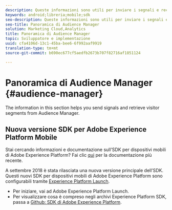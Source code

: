 ```yaml
---
description: Queste informazioni sono utili per inviare i segnali e recuperare i segmenti dei visitatori da Audience Manager.
keywords: android;libreria;mobile;sdk
seo-description: Queste informazioni sono utili per inviare i segnali e recuperare i segmenti dei visitatori da Audience Manager.
seo-title: Panoramica di Audience Manager
solution: Marketing Cloud,Analytics
title: Panoramica di Audience Manager
topic: Sviluppatore e implementazione
uuid: cfa4106d-13c1-45ba-bee6-6f992aaf9919
translation-type: tm+mt
source-git-commit: b690ec677cf5aedfb2673b707f82716af1851124

---
```



# Panoramica di Audience Manager {#audience-manager}

The information in this section helps you send signals and retrieve visitor segments from Audience Manager.

## Nuova versione SDK per Adobe Experience Platform Mobile

Stai cercando informazioni e documentazione sull’SDK per dispositivi mobili di Adobe Experience Platform? Fai clic [qui](https://aep-sdks.gitbook.io/docs/) per la documentazione più recente.

A settembre 2018 è stata rilasciata una nuova versione principale dell’SDK. Questi nuovi SDK per dispositivi mobili di Adobe Experience Platform sono configurabili tramite [Experience Platform Launch](https://www.adobe.com/experience-platform/launch.html).

* Per iniziare, vai ad Adobe Experience Platform Launch.
* Per visualizzare cosa è compreso negli archivi Experience Platform SDK, passa a [Github: SDK di Adobe Experience Platform](https://github.com/Adobe-Marketing-Cloud/acp-sdks).
